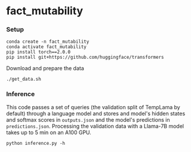 # fact_mutability

### Setup

```
conda create -n fact_mutability
conda activate fact_mutability
pip install torch==2.0.0
pip install git+https://github.com/huggingface/transformers
```
Download and prepare the data
```
./get_data.sh
```


### Inference
This code passes a set of queries (the validation split of TempLama by default) through a language model and stores and model's hidden states and softmax scores in `outputs.json` and the model's predictions in `predictions.json`. Processing the validation data with a Llama-7B model takes up to 5 min on an A100 GPU.
```
python inference.py -h
```

